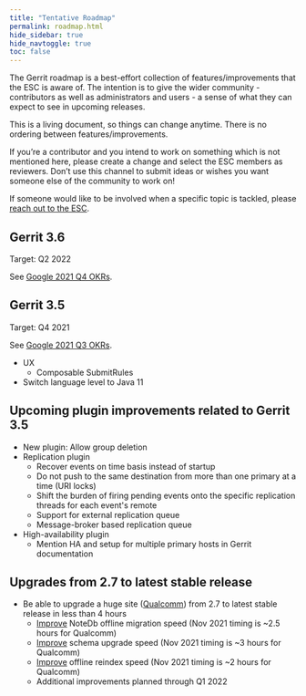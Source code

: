 ```yaml
---
title: "Tentative Roadmap"
permalink: roadmap.html
hide_sidebar: true
hide_navtoggle: true
toc: false
---
```


The Gerrit roadmap is a best-effort collection of features/improvements that the ESC is aware of.
The intention is to give the wider community - contributors as well as administrators and users - a
sense of what they can expect to see in upcoming releases.

This is a living document, so things can change anytime. There is no ordering between
features/improvements.

If you’re a contributor and you intend to work on something which is not mentioned here, please
create a change and select the ESC members as reviewers. Don’t use this channel to submit ideas or
wishes you want someone else of the community to work on!

If someone would like to be involved when a specific topic is tackled, please
[reach out to the ESC](https://gerrit-documentation.storage.googleapis.com/Documentation/3.4.1/dev-roles.html#steering-committee-member).

## Gerrit 3.6
Target: Q2 2022

See [Google 2021 Q4 OKRs](google-okrs.html).

## Gerrit 3.5
Target: Q4 2021

See [Google 2021 Q3 OKRs](google-okrs.html).

* UX
  * Composable SubmitRules
* Switch language level to Java 11

## Upcoming plugin improvements related to Gerrit 3.5
* New plugin: Allow group deletion
* Replication plugin
  * Recover events on time basis instead of startup
  * Do not push to the same destination from more than one primary at a time
    (URI locks)
  * Shift the burden of firing pending events onto the specific
    replication threads for each event's remote
  * Support for external replication queue
  * Message-broker based replication queue
* High-availability plugin
  * Mention HA and setup for multiple primary hosts in Gerrit documentation

## Upgrades from 2.7 to latest stable release
* Be able to upgrade a huge site
  ([Qualcomm](https://groups.google.com/g/repo-discuss/c/WVwvngCkRMs/)) from 2.7
  to latest stable release in less than 4 hours
  * [Improve](https://gerrit-review.googlesource.com/q/hashtag:notedb-migration-optimizations)
    NoteDb offline migration speed (Nov 2021 timing is ~2.5 hours for Qualcomm)
  * [Improve](https://gerrit-review.googlesource.com/q/hashtag:schema-optimizations)
    schema upgrade speed (Nov 2021 timing is ~3 hours for Qualcomm)
  * [Improve](https://gerrit-review.googlesource.com/q/hashtag:reindex-optimizations)
    offline reindex speed (Nov 2021 timing is ~2 hours for Qualcomm)
  * Additional improvements planned through Q1 2022
